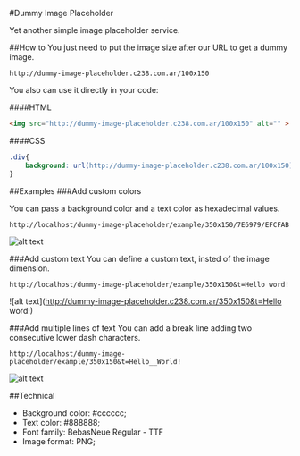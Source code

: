 #Dummy Image Placeholder

Yet another simple image placeholder service.

##How to
You just need to put the image size after our URL to get a dummy image.

	http://dummy-image-placeholder.c238.com.ar/100x150

You also can use it directly in your code:

####HTML
```html
<img src="http://dummy-image-placeholder.c238.com.ar/100x150" alt="" >
```

####CSS
```css
.div{
	background: url(http://dummy-image-placeholder.c238.com.ar/100x150) no-repeat center center;
}
```

##Examples
###Add custom colors

You can pass a background color and a text color as hexadecimal values.

	http://localhost/dummy-image-placeholder/example/350x150/7E6979/EFCFAB

![alt text](http://dummy-image-placeholder.c238.com.ar/350x150/7E6979/EFCFAB)
	

###Add custom text
You can define a custom text, insted of the image dimension.

	http://localhost/dummy-image-placeholder/example/350x150&t=Hello word!
	
![alt text](http://dummy-image-placeholder.c238.com.ar/350x150&t=Hello word!)

###Add multiple lines of text
You can add a break line adding two consecutive lower dash characters.

	http://localhost/dummy-image-placeholder/example/350x150&t=Hello__World!

![alt text](http://dummy-image-placeholder.c238.com.ar/350x150&t=Hello__World!)
	
	
##Technical
- Background color: #cccccc;
- Text color: #888888;
- Font family: BebasNeue Regular - TTF
- Image format: PNG;